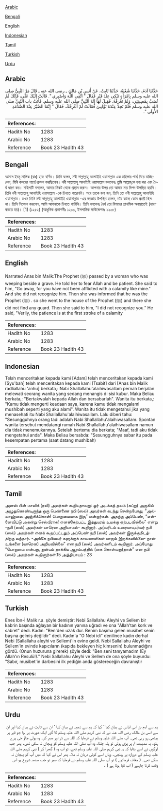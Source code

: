 [Arabic](#arabic)

[Bengali](#bengali)

[English](#english)

[Indonesian](#indonesian)

[Tamil](#tamil)

[Turkish](#turkish)

[Urdu](#urdu)

## Arabic


<div dir="rtl" lang="ar" style={{fontSize:'larger',backgroundColor:'#f8f9fa',padding:20}}>
حَدَّثَنَا آدَمُ، حَدَّثَنَا شُعْبَةُ، حَدَّثَنَا ثَابِتٌ، عَنْ أَنَسِ بْنِ مَالِكٍ ـ رضى الله عنه ـ قَالَ مَرَّ النَّبِيُّ صلى الله عليه وسلم بِامْرَأَةٍ تَبْكِي عِنْدَ قَبْرٍ فَقَالَ ‏"‏ اتَّقِي اللَّهَ وَاصْبِرِي ‏"‏‏.‏ قَالَتْ إِلَيْكَ عَنِّي، فَإِنَّكَ لَمْ تُصَبْ بِمُصِيبَتِي، وَلَمْ تَعْرِفْهُ‏.‏ فَقِيلَ لَهَا إِنَّهُ النَّبِيُّ صلى الله عليه وسلم‏.‏ فَأَتَتْ باب النَّبِيِّ صلى الله عليه وسلم فَلَمْ تَجِدْ عِنْدَهُ بَوَّابِينَ فَقَالَتْ لَمْ أَعْرِفْكَ‏.‏ فَقَالَ ‏"‏ إِنَّمَا الصَّبْرُ عِنْدَ الصَّدْمَةِ الأُولَى ‏"‏‏.‏
</div>
<div style={{backgroundColor:'#f8f9fa',padding:20, marginBottom: 10}}><table> <thead> <tr> <th>References:</th> <th></th> </tr> </thead> <tbody><tr><td>Hadith No</td><td>1283</td></tr><tr><td>Arabic No</td><td>1283</td></tr><tr><td>Reference</td><td>Book 23 Hadith 43</td></tr></tbody></table></div>

## Bengali


<div dir="ltr" lang="bn" style={{fontSize:'larger',backgroundColor:'#f8f9fa',padding:20}}>
আনাস ইবনু মালিক (রাঃ) হতে বর্ণিত। তিনি বলেন, নবী সাল্লাল্লাহু আলাইহি ওয়াসাল্লাম এক মহিলার পার্শ্ব দিয়ে যাচ্ছিলেন, যিনি কবরের পার্শ্বে ক্রন্দন করছিলেন। নবী সাল্লাল্লাহু আলাইহি ওয়াসাল্লাম বললেনঃ তুমি আল্লাহ্‌কে ভয় কর এবং ধৈর্য ধারণ কর। মহিলাটি বললেন, আমার নিকট থেকে প্রস্থান করুন। আপনার উপর তো আমার মত বিপদ উপস্থিত হয়নি। তিনি নবী সাল্লাল্লাহু আলাইহি ওয়াসাল্লাম -কে চিনতে পারেননি। পরে তাকে বলা হল, তিনি তো নবী সাল্লাল্লাহু আলাইহি ওয়াসাল্লাম। তখন তিনি নবী সাল্লাল্লাহু আলাইহি ওয়াসাল্লাম -এর দরজায় উপস্থিত হলেন, তাঁর কাছে কোন প্রহরী ছিল না। তিনি নিবেদন করলেন, আমি আপনাকে চিনতে পারিনি। তিনি বললেনঃ ধৈর্য তো বিপদের প্রাথমিক অবস্থাতেই (ধারণ করতে হয়)। [1] (১২৫২) (আধুনিক প্রকাশনীঃ ১২০০, ইসলামিক ফাউন্ডেশনঃ ১২০৮)
</div>
<div style={{backgroundColor:'#f8f9fa',padding:20, marginBottom: 10}}><table> <thead> <tr> <th>References:</th> <th></th> </tr> </thead> <tbody><tr><td>Hadith No</td><td>1283</td></tr><tr><td>Arabic No</td><td>1283</td></tr><tr><td>Reference</td><td>Book 23 Hadith 43</td></tr></tbody></table></div>

## English


<div dir="ltr" lang="en" style={{fontSize:'larger',backgroundColor:'#f8f9fa',padding:20}}>
Narrated Anas bin Malik:The Prophet (ﷺ) passed by a woman who was weeping beside a grave. He told her to fear Allah and be patient. She said to him, "Go away, for you have not been afflicted with a calamity like mine." And she did not recognize him. Then she was informed that he was the Prophet (ﷺ) . so she went to the house of the Prophet (ﷺ) and there she did not find any guard. Then she said to him, "I did not recognize you." He said, "Verily, the patience is at the first stroke of a calamity
</div>
<div style={{backgroundColor:'#f8f9fa',padding:20, marginBottom: 10}}><table> <thead> <tr> <th>References:</th> <th></th> </tr> </thead> <tbody><tr><td>Hadith No</td><td>1283</td></tr><tr><td>Arabic No</td><td>1283</td></tr><tr><td>Reference</td><td>Book 23 Hadith 43</td></tr></tbody></table></div>

## Indonesian


<div dir="ltr" lang="id" style={{fontSize:'larger',backgroundColor:'#f8f9fa',padding:20}}>
Telah menceritakan kepada kami [Adam] telah menceritakan kepada kami [Syu'bah] telah menceritakan kepada kami [Tsabit] dari [Anas bin Malik radliallahu 'anhu] berkata,: Nabi Shallallahu'alaihiwasallam pernah berjalan melewati seorang wanita yang sedang menangis di sisi kubur. Maka Beliau berkata,: "Bertakwalah kepada Allah dan bersabarlah". Wanita itu berkata,: "Kamu tidak mengerti keadaan saya, karena kamu tidak mengalami mushibah seperti yang aku alami". Wanita itu tidak mengetahui jika yang menasehati itu Nabi Shallallahu'alaihiwasallam. Lalu diberi tahu: "Sesungguhnya orang tadi adalah Nabi Shallallahu'alaihiwasallam. Spontan wanita tersebut mendatangi rumah Nabi Shallallahu'alaihiwasallam namun dia tidak menemukannya. Setelah bertemu dia berkata; "Maaf, tadi aku tidak mengetahui anda". Maka Beliau bersabda: "Sesungguhnya sabar itu pada kesempatan pertama (saat datang mushibah)
</div>
<div style={{backgroundColor:'#f8f9fa',padding:20, marginBottom: 10}}><table> <thead> <tr> <th>References:</th> <th></th> </tr> </thead> <tbody><tr><td>Hadith No</td><td>1283</td></tr><tr><td>Arabic No</td><td>1283</td></tr><tr><td>Reference</td><td>Book 23 Hadith 43</td></tr></tbody></table></div>

## Tamil


<div dir="ltr" lang="ta" style={{fontSize:'larger',backgroundColor:'#f8f9fa',padding:20}}>
அனஸ் பின் மாலிக் (ரலி) அவர்கள் கூறியதாவது: ஓர் அடக்கத் தலம் (கப்று) அருகில் அழுதுகொண்டிருந்த ஒரு பெண்ணை நபி (ஸல்) அவர்கள் கடந்து சென்றபோது, “அல்லாஹ்வை அஞ்சிக்கொள்! பொறுமையாக இரு” என்றார்கள். அதற்கு அப்பெண், “என்னைவிட்டு அகன்று செல்வீராக! எனக்கேற்பட்ட இத்துயரம் உமக்கு ஏற்படவில்லை” என்று -நபி (ஸல்) அவர்கள் யாரென அறியாமல்- கூறினார். அ(வரிடம் உரையாடிய)வர் நபி (ஸல்) அவர்கள் எனக் கூறப்பட்டதும் அப்பெண் நபி (ஸல்) அவர்கள் இருக்குமிடத்திற்கு வந்தார். -அங்கே நபியவர் களுக்குக் காவலாளிகள் யாரும் இருக்கவில்லை- நான் உங்களை (யாரென) அறியவில்லை” என நபி (ஸல்) அவர்களிடம் கூறினார். அப்போது “பொறுமை என்பது, துன்பம் தாக்கிய ஆரம்பத்தில் (கை கொள்வது)தான்” என நபி (ஸல்) அவர்கள் கூறினார்கள்.15 அத்தியாயம் : 23
</div>
<div style={{backgroundColor:'#f8f9fa',padding:20, marginBottom: 10}}><table> <thead> <tr> <th>References:</th> <th></th> </tr> </thead> <tbody><tr><td>Hadith No</td><td>1283</td></tr><tr><td>Arabic No</td><td>1283</td></tr><tr><td>Reference</td><td>Book 23 Hadith 43</td></tr></tbody></table></div>

## Turkish


<div dir="ltr" lang="tr" style={{fontSize:'larger',backgroundColor:'#f8f9fa',padding:20}}>
Enes İbn-İ Malik r.a. şöyle demiştir: Nebi Sallallahu Aleyhi ve Sellem bir kabrin başında ağlayan bir kadının yanına uğradı ve ona "Allah'tan kork ve sabret" dedi. Kadın: "Ben'den uzak dur. Benim başıma gelen musibet senin başına gelmiş değildir" dedi. Kadın'a "O Nebi idi" denilince kadın derhal Nebi (Sallallahu aleyhi ve Sellem)'in evine geldi. Nebi Sallallahu Aleyhi ve Sellem'in evinde kapıcıların (kapıda bekleyen hiç kimsenin) bulunmadığını gördü. (Onun huzuruna girerek) şöyle dedi: "Ben seni tanıyamadım (Ey Allah'ın Resulü!)." Nebi Sallallahu Aleyhi ve Sellem de ona şöyle buyurdu: "Sabır, musibet'in darbesini ilk yediğin anda göstereceğin davranıştır
</div>
<div style={{backgroundColor:'#f8f9fa',padding:20, marginBottom: 10}}><table> <thead> <tr> <th>References:</th> <th></th> </tr> </thead> <tbody><tr><td>Hadith No</td><td>1283</td></tr><tr><td>Arabic No</td><td>1283</td></tr><tr><td>Reference</td><td>Book 23 Hadith 43</td></tr></tbody></table></div>

## Urdu


<div dir="rtl" lang="ur" style={{fontSize:'larger',backgroundColor:'#f8f9fa',padding:20}}>
ہم سے آدم بن ابی ایاس نے بیان کیا ‘ کہا کہ ہم سے شعبہ نے بیان کیا ‘ ان سے ثابت نے بیان کیا اور ان سے انس بن مالک رضی اللہ عنہ نے کہ نبی کریم صلی اللہ علیہ وسلم کا گزر ایک عورت پر ہوا جو قبر پر بیٹھی رو رہی تھی۔ آپ صلی اللہ علیہ وسلم نے فرمایا کہ اللہ سے ڈر اور صبر کر۔ وہ بولی جاؤ جی پرے ہٹو۔ یہ مصیبت تم پر پڑی ہوتی تو پتہ چلتا۔ وہ آپ صلی اللہ علیہ وسلم کو پہچان نہ سکی تھی۔ پھر جب لوگوں نے اسے بتایا کہ یہ نبی کریم صلی اللہ علیہ وسلم تھے، تو اب وہ ( گھبرا کر ) نبی کریم صلی اللہ علیہ وسلم کے دروازہ پر پہنچی۔ وہاں اسے کوئی دربان نہ ملا۔ پھر اس نے کہا کہ میں آپ کو پہچان نہ سکی تھی۔ ( معاف فرمائیے ) تو آپ صلی اللہ علیہ وسلم نے فرمایا کہ صبر تو جب صدمہ شروع ہو اس وقت کرنا چاہیے ( اب کیا ہوتا ہے ) ۔
</div>
<div style={{backgroundColor:'#f8f9fa',padding:20, marginBottom: 10}}><table> <thead> <tr> <th>References:</th> <th></th> </tr> </thead> <tbody><tr><td>Hadith No</td><td>1283</td></tr><tr><td>Arabic No</td><td>1283</td></tr><tr><td>Reference</td><td>Book 23 Hadith 43</td></tr></tbody></table></div>